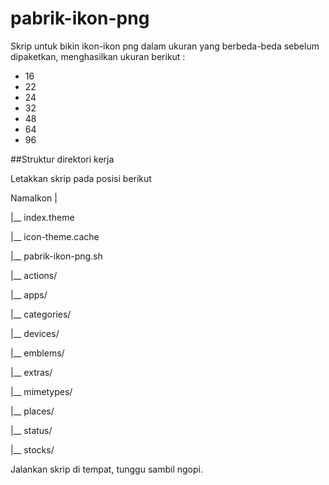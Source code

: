 pabrik-ikon-png
===============

Skrip untuk bikin ikon-ikon png dalam ukuran yang berbeda-beda sebelum dipaketkan, menghasilkan ukuran berikut :
- 16
- 22
- 24
- 32
- 48
- 64
- 96

##Struktur direktori kerja

Letakkan skrip pada posisi berikut

NamaIkon
   |

   |__ index.theme

   |__ icon-theme.cache

   |__ pabrik-ikon-png.sh

   |__ actions/

   |__ apps/

   |__ categories/

   |__ devices/

   |__ emblems/

   |__ extras/

   |__ mimetypes/

   |__ places/

   |__ status/

   |__ stocks/

Jalankan skrip di tempat, tunggu sambil ngopi.

